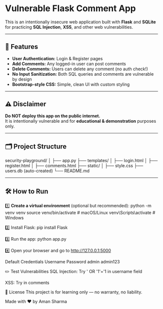 # Vulnerable Flask Comment App

This is an intentionally insecure web application built with **Flask** and **SQLite** for practicing **SQL Injection**, **XSS**, and other web vulnerabilities.

---

## 🚀 Features

- **User Authentication:** Login & Register pages
- **Add Comments:** Any logged-in user can post comments
- **Delete Comments:** Users can delete any comment (no auth check!)
- **No Input Sanitization:** Both SQL queries and comments are vulnerable by design
- **Bootstrap-style CSS:** Simple, clean UI with custom styling

---

## ⚠️ Disclaimer

**Do NOT deploy this app on the public internet.**  
It is intentionally vulnerable and for **educational & demonstration** purposes only.

---

## 🗂️ Project Structure

security-playground/
│
├── app.py
├── templates/
│ ├── login.html
│ ├── register.html
│ ├── comments.html
├── static/
│ ├── style.css
├── users.db (auto-created)
└── README.md

---

## 🛠️ How to Run

1️⃣ **Create a virtual environment** (optional but recommended):
python -m venv venv
source venv/bin/activate  # macOS/Linux
venv\Scripts\activate     # Windows

2️⃣ Install Flask:
pip install Flask

3️⃣ Run the app:
python app.py

4️⃣ Open your browser and go to http://127.0.0.1:5000

Default Credentials
Username	Password
admin	admin123

✏️ Test Vulnerabilities
SQL Injection: Try ' OR '1'='1 in username field

XSS: Try <script>alert('XSS')</script> in comments

📜 License
This project is for learning only — no warranty, no liability.

Made with ❤️ by Aman Sharma

